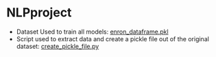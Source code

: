 # NLPproject

* Dataset Used to train all models: [enron_dataframe.pkl](enron_dataframe.pkl)
* Script used to extract data and create a pickle file out of the original dataset: [create_pickle_file.py](create_pickle_file.py)
